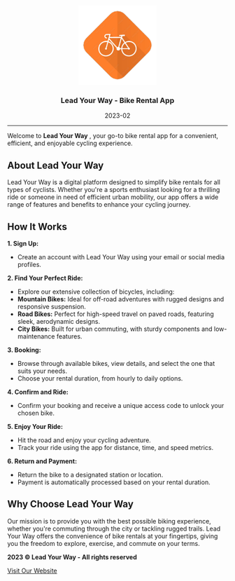 <div align="center">
  <img src="./public/logo-lyw.png" alt="UPC" height="180">
  <h3 align="center">Lead Your Way - Bike Rental App</h3>
  <p>2023-02</p>
</div>

---

Welcome to **Lead Your Way** , your go-to bike rental app for a convenient, efficient, and enjoyable cycling experience.

## About Lead Your Way

Lead Your Way is a digital platform designed to simplify bike rentals for all types of cyclists. Whether you're a sports enthusiast looking for a thrilling ride or someone in need of efficient urban mobility, our app offers a wide range of features and benefits to enhance your cycling journey.

## How It Works

**1. Sign Up:**

- Create an account with Lead Your Way using your email or social media profiles.

**2. Find Your Perfect Ride:**

- Explore our extensive collection of bicycles, including:
- **Mountain Bikes:** Ideal for off-road adventures with rugged designs and responsive suspension.
- **Road Bikes:** Perfect for high-speed travel on paved roads, featuring sleek, aerodynamic designs.
- **City Bikes:** Built for urban commuting, with sturdy components and low-maintenance features.

**3. Booking:**

- Browse through available bikes, view details, and select the one that suits your needs.
- Choose your rental duration, from hourly to daily options.

**4. Confirm and Ride:**

- Confirm your booking and receive a unique access code to unlock your chosen bike.

**5. Enjoy Your Ride:**

- Hit the road and enjoy your cycling adventure.
- Track your ride using the app for distance, time, and speed metrics.

**6. Return and Payment:**

- Return the bike to a designated station or location.
- Payment is automatically processed based on your rental duration.

## Why Choose Lead Your Way

Our mission is to provide you with the best possible biking experience, whether you're commuting through the city or tackling rugged trails. Lead Your Way offers the convenience of bike rentals at your fingertips, giving you the freedom to explore, exercise, and commute on your terms.

**2023 © Lead Your Way - All rights reserved**

[Visit Our Website](https://lead-your-way-nb.netlify.app/)
